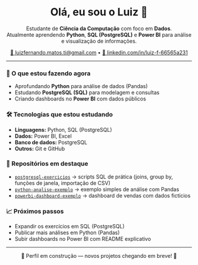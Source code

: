 <h1 align="center">Olá, eu sou o Luiz 👋</h1>

<p align="center">
Estudante de <b>Ciência da Computação</b> com foco em <b>Dados</b>.<br/>
Atualmente aprendendo <b>Python</b>, <b>SQL (PostgreSQL)</b> e <b>Power BI</b> para análise e visualização de informações.
</p>

<p align="center">
  <a href="mailto:luizfernando.matos.ti@gmail.com">📧 luizfernando.matos.ti@gmail.com</a> •
  <a href="https://www.linkedin.com/in/luiz-f-66565a231">💼 linkedin.com/in/luiz-f-66565a231</a>
</p>

---

### 🚀 O que estou fazendo agora
- Aprofundando **Python** para análise de dados (Pandas)
- Estudando **PostgreSQL (SQL)** para modelagem e consultas
- Criando dashboards no **Power BI** com dados públicos

### 🛠️ Tecnologias que estou estudando
- **Linguagens:** Python, SQL (PostgreSQL)  
- **Dados:** Power BI, Excel  
- **Banco de dados:** PostgreSQL  
- **Outros:** Git e GitHub

### 📌 Repositórios em destaque
- [`postgresql-exercicios`](https://github.com/SEUUSUARIO/postgresql-exercicios) → scripts SQL de prática (joins, group by, funções de janela, importação de CSV)  
- [`python-analise-exemplo`](https://github.com/SEUUSUARIO/python-analise-exemplo) → exemplo simples de análise com Pandas  
- [`powerbi-dashboard-exemplo`](https://github.com/SEUUSUARIO/powerbi-dashboard-exemplo) → dashboard de vendas com dados fictícios  

### 📈 Próximos passos
- Expandir os exercícios em SQL (PostgreSQL)  
- Publicar mais análises em Python (Pandas)  
- Subir dashboards no Power BI com README explicativo

---

<p align="center">
🚧 Perfil em construção — novos projetos chegando em breve! 🚧
</p>

